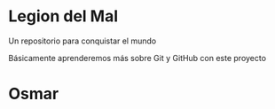 # Legion del Mal
Un repositorio para conquistar el mundo

Básicamente aprenderemos más sobre Git y GitHub con este proyecto


# Osmar